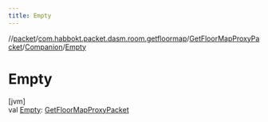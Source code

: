 ```yaml
---
title: Empty
---
```

//[packet](../../../../index.html)/[com.habbokt.packet.dasm.room.getfloormap](../../index.html)/[GetFloorMapProxyPacket](../index.html)/[Companion](index.html)/[Empty](-empty.html)



# Empty



[jvm]\
val [Empty](-empty.html): [GetFloorMapProxyPacket](../index.html)




